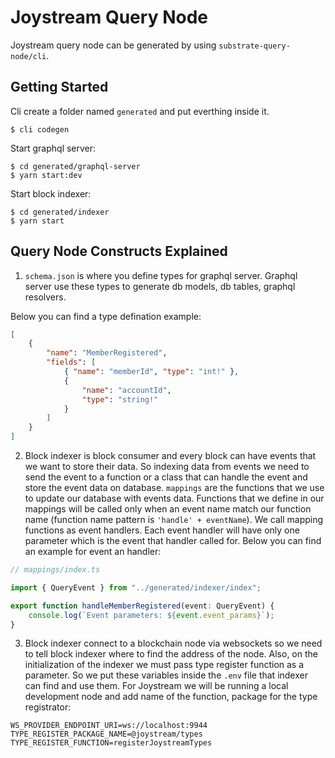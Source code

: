 # Joystream Query Node

Joystream query node can be generated by using `substrate-query-node/cli`.

## Getting Started

Cli create a folder named `generated` and put everthing inside it.

```
$ cli codegen
```

Start graphql server:

```
$ cd generated/graphql-server
$ yarn start:dev
```

Start block indexer:

```
$ cd generated/indexer
$ yarn start
```

## Query Node Constructs Explained

1. `schema.json` is where you define types for graphql server. Graphql server use these types to generate db models, db tables, graphql resolvers.

Below you can find a type defination example:

```json
[
	{
		"name": "MemberRegistered",
		"fields": [
			{ "name": "memberId", "type": "int!" },
			{
				"name": "accountId",
				"type": "string!"
			}
		]
	}
]
```

2. Block indexer is block consumer and every block can have events that we want to store their data. So indexing data from events we need to send the event to a function or a class that can handle the event and store the event data on database. `mappings` are the functions that we use to update our database with events data. Functions that we define in our mappings will be called only when an event name match our function name (function name pattern is `'handle' + eventName`). We call mapping functions as event handlers. Each event handler will have only one parameter which is the event that handler called for. Below you can find an example for event an handler:

```ts
// mappings/index.ts

import { QueryEvent } from "../generated/indexer/index";

export function handleMemberRegistered(event: QueryEvent) {
	console.log(`Event parameters: ${event.event_params}`);
}
```

3. Block indexer connect to a blockchain node via websockets so we need to tell block indexer where to find the address of the node. Also, on the initialization of the indexer we must pass type register function as a parameter. So we put these variables inside the `.env` file that indexer can find and use them. For Joystream we will be running a local development node and add name of the function, package for the type registrator:

```
WS_PROVIDER_ENDPOINT_URI=ws://localhost:9944
TYPE_REGISTER_PACKAGE_NAME=@joystream/types
TYPE_REGISTER_FUNCTION=registerJoystreamTypes
```
